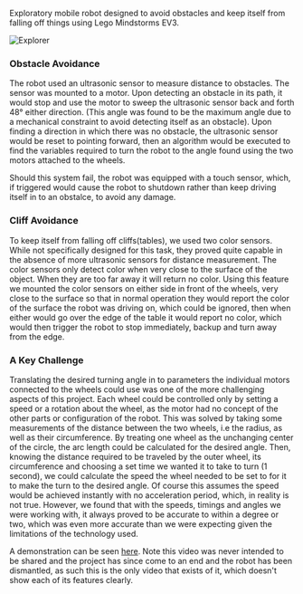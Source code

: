 Exploratory mobile robot designed to avoid obstacles and keep itself from falling off things using Lego Mindstorms EV3.

![Explorer](https://i.imgur.com/87Om8Rf.png "Explorer")

### Obstacle Avoidance
The robot used an ultrasonic sensor to measure distance to obstacles. The sensor was mounted to a motor. Upon detecting an obstacle in its path, it would stop and use the motor to sweep the ultrasonic sensor back and forth 48° either direction. (This angle was found to be the maximum angle due to a mechanical constraint to avoid detecting itself as an obstacle). Upon finding a direction in which there was no obstacle, the ultrasonic sensor would be reset to pointing forward, then an algorithm would be executed to find the variables required to turn the robot to the angle found using the two motors attached to the wheels. 

Should this system fail, the robot was equipped with a touch sensor, which, if triggered would cause the robot to shutdown rather than keep driving itself in to an obstalce, to avoid any damage. 

### Cliff Avoidance
To keep itself from falling off cliffs(tables), we used two color sensors. While not specifically designed for this task, they proved quite capable in the absence of more ultrasonic sensors for distance measurement. The color sensors only detect color when very close to the surface of the object. When they are too far away it will return no color. Using this feature we mounted the color sensors on either side in front of the wheels, very close to the surface so that in normal operation they would report the color of the surface the robot was driving on, which could be ignored, then when either would go over the edge of the table it would report no color, which would then trigger the robot to stop immediately, backup and turn away from the edge.

### A Key Challenge
Translating the desired turning angle in to parameters the individual motors connected to the wheels could use was one of the more challenging aspects of this project. Each wheel could be controlled only by setting a speed or a rotation about the wheel, as the motor had no concept of the other parts or configuration of the robot. This was solved by taking some measurements of the distance between the two wheels, i.e the radius, as well as their circumference. By treating one wheel as the unchanging center of the circle, the arc length could be calculated for the desired angle. Then, knowing the distance required to be traveled by the outer wheel, its circumference and choosing a set time we wanted it to take to turn (1 second), we could calculate the speed the wheel needed to be set to for it to make the turn to the desired angle. Of course this assumes the speed would be achieved instantly with no acceleration period, which, in reality is not true. However, we found that with the speeds, timings and angles we were working with, it always proved to be accurate to within a degree or two, which was even more accurate than we were expecting given the limitations of the technology used.

A demonstration can be seen [here](https://www.youtube.com/watch?v=0pkH3xLAt9s "Robot Demonstration"). Note this video was never intended to be shared and the project has since come to an end and the robot has been dismantled, as such this is the only video that exists of it, which doesn't show each of its features clearly.

